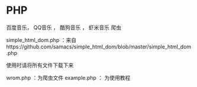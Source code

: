 # PHP
百度音乐， QQ音乐 ， 酷狗音乐 ， 虾米音乐 爬虫

simple_html_dom.php ：来自https://github.com/samacs/simple_html_dom/blob/master/simple_html_dom.php

使用时请将所有文件下载下来

wrom.php ：为爬虫文件 example.php ： 为使用教程
